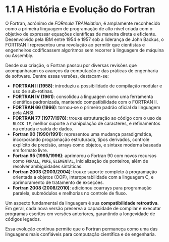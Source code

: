 # 1.1 A História e Evolução do Fortran

O Fortran, acrônimo de *FORmula TRANslation*, é amplamente reconhecido como a primeira linguagem de programação de alto nível criada com o objetivo de expressar equações científicas de maneira direta e eficiente. Desenvolvido pela IBM entre 1954 e 1957 sob a liderança de John Backus, o FORTRAN I representou uma revolução ao permitir que cientistas e engenheiros codificassem algoritmos sem recorrer à linguagem de máquina ou Assembly.

Desde sua criação, o Fortran passou por diversas revisões que acompanharam os avanços da computação e das práticas de engenharia de software. Dentre essas versões, destacam-se:

- **FORTRAN II (1958)**: introduziu a possibilidade de compilação modular e uso de sub-rotinas.
- **FORTRAN IV (1961)**: consolidou a linguagem como uma ferramenta científica padronizada, mantendo compatibilidade com o FORTRAN II.
- **FORTRAN 66 (1966)**: tornou-se o primeiro padrão oficial da linguagem pela ANSI.
- **FORTRAN 77 (1977/1978)**: trouxe estruturação ao código com o uso de `BLOCK IF`, melhor suporte a manipulação de caracteres, e refinamentos na entrada e saída de dados.
- **Fortran 90 (1990/1991)**: representou uma mudança paradigmática, incorporando programação estruturada, tipos derivados, controle explícito de precisão, arrays como objetos, e sintaxe moderna baseada em formato livre.
- **Fortran 95 (1995/1996)**: aprimorou o Fortran 90 com novos recursos como `FORALL`, `PURE`, `ELEMENTAL`, inicialização de ponteiros, além de resolver ambiguidades sintáticas.
- **Fortran 2003 (2003/2004)**: trouxe suporte completo à programação orientada a objetos (OOP), interoperabilidade com a linguagem C, e aprimoramento de tratamento de exceções.
- **Fortran 2008 (2008/2010)**: adicionou coarrays para programação paralela, submódulos e melhorias no controle de fluxo.

Um aspecto fundamental da linguagem é sua **compatibilidade retroativa**. Em geral, cada nova versão preserva a capacidade de compilar e executar programas escritos em versões anteriores, garantindo a longevidade de códigos legados.

Essa evolução contínua permite que o Fortran permaneça como uma das linguagens mais confiáveis para computação científica e de engenharia.
